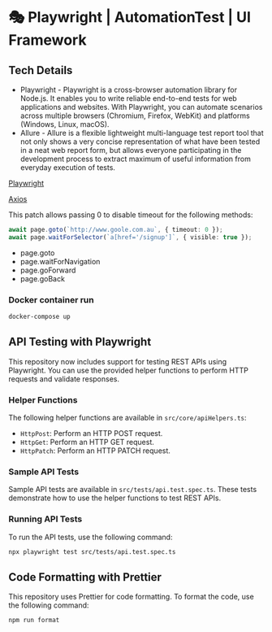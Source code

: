 # 🎭 Playwright | AutomationTest | UI Framework

## Tech Details

- Playwright - Playwright is a cross-browser automation library for Node.js. It enables you to write reliable end-to-end tests for web applications and websites. With Playwright, you can automate scenarios across multiple browsers (Chromium, Firefox, WebKit) and platforms (Windows, Linux, macOS).
- Allure - Allure is a flexible lightweight multi-language test report tool that not only shows a very concise representation of what have been tested in a neat web report form, but allows everyone participating in the development process to extract maximum of useful information from everyday execution of tests.


[Playwright](https://playwright.dev/)

[Axios](https://axios-http.com/)

This patch allows passing 0 to disable timeout for the following methods:

```typescript
await page.goto(`http://www.goole.com.au`, { timeout: 0 });
await page.waitForSelector(`a[href='/signup']`, { visible: true });
```

- page.goto
- page.waitForNavigation
- page.goForward
- page.goBack

### Docker container run

```bash
docker-compose up
```

## API Testing with Playwright

This repository now includes support for testing REST APIs using Playwright. You can use the provided helper functions to perform HTTP requests and validate responses.

### Helper Functions

The following helper functions are available in `src/core/apiHelpers.ts`:

- `HttpPost`: Perform an HTTP POST request.
- `HttpGet`: Perform an HTTP GET request.
- `HttpPatch`: Perform an HTTP PATCH request.

### Sample API Tests

Sample API tests are available in `src/tests/api.test.spec.ts`. These tests demonstrate how to use the helper functions to test REST APIs.

### Running API Tests

To run the API tests, use the following command:

```bash
npx playwright test src/tests/api.test.spec.ts
```

## Code Formatting with Prettier

This repository uses Prettier for code formatting. To format the code, use the following command:

```bash
npm run format
```
